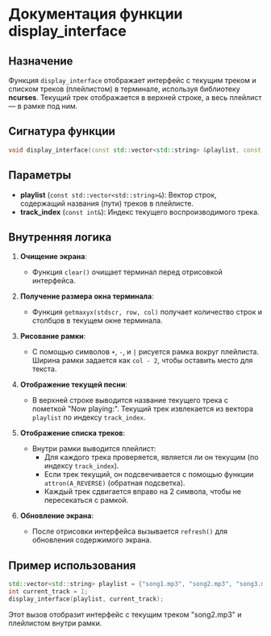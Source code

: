 
# Документация функции display_interface

## Назначение
Функция `display_interface` отображает интерфейс с текущим треком и списком треков (плейлистом) в терминале, используя библиотеку **ncurses**. Текущий трек отображается в верхней строке, а весь плейлист — в рамке под ним.

## Сигнатура функции
```cpp
void display_interface(const std::vector<std::string> &playlist, const int &track_index);
```

## Параметры
- **playlist** (`const std::vector<std::string>&`): Вектор строк, содержащий названия (пути) треков в плейлисте.
- **track_index** (`const int&`): Индекс текущего воспроизводимого трека.

## Внутренняя логика
1. **Очищение экрана**: 
   - Функция `clear()` очищает терминал перед отрисовкой интерфейса.

2. **Получение размера окна терминала**: 
   - Функция `getmaxyx(stdscr, row, col)` получает количество строк и столбцов в текущем окне терминала.

3. **Рисование рамки**: 
   - С помощью символов `+`, `-`, и `|` рисуется рамка вокруг плейлиста. Ширина рамки задается как `col - 2`, чтобы оставить место для текста.

4. **Отображение текущей песни**: 
   - В верхней строке выводится название текущего трека с пометкой "Now playing:". Текущий трек извлекается из вектора `playlist` по индексу `track_index`.

5. **Отображение списка треков**: 
   - Внутри рамки выводится плейлист:
     - Для каждого трека проверяется, является ли он текущим (по индексу `track_index`).
     - Если трек текущий, он подсвечивается с помощью функции `attron(A_REVERSE)` (обратная подсветка).
     - Каждый трек сдвигается вправо на 2 символа, чтобы не пересекаться с рамкой.

6. **Обновление экрана**: 
   - После отрисовки интерфейса вызывается `refresh()` для обновления содержимого экрана.

## Пример использования
```cpp
std::vector<std::string> playlist = {"song1.mp3", "song2.mp3", "song3.mp3"};
int current_track = 1;
display_interface(playlist, current_track);
```
Этот вызов отобразит интерфейс с текущим треком "song2.mp3" и плейлистом внутри рамки.

